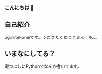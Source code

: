 ### こんにちは 👋
## 自己紹介
ugokitakunaiです。うごきたくありません。以上
## いまなにしてる？
暇つぶしにPythonでなんか書いてます。


<!--
**ugokitakunai/ugokitakunai** is a ✨ _special_ ✨ repository because its `README.md` (this file) appears on your GitHub profile.

Here are some ideas to get you started:

- 🔭 I’m currently working on ...
- 🌱 I’m currently learning ...
- 👯 I’m looking to collaborate on ...
- 🤔 I’m looking for help with ...
- 💬 Ask me about ...
- 📫 How to reach me: ...
- 😄 Pronouns: ...
- ⚡ Fun fact: ...
-->
